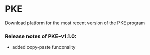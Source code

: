 # PKE
Download platform for the most recent version of the PKE program
### Release notes of PKE-v1.1.0:
  - added copy-paste funconality
